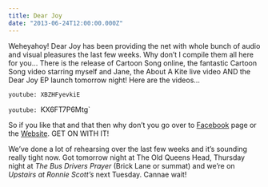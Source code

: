 ```yaml
---
title: Dear Joy
date: "2013-06-24T12:00:00.000Z"
---
```

Weheyahoy! Dear Joy has been providing the net with whole bunch of audio and
visual pleasures the last few weeks. Why don’t I compile them all here for you…
There is the release of Cartoon Song online, the fantastic Cartoon Song video
starring myself and Jane, the About A Kite live video AND the Dear Joy EP launch
tomorrow night! Here are the videos…

`youtube: XBZHFyevkiE`

`youtube: `KX6FT7P6Mtg`

So if you like that and that then why don’t you go over to
[Facebook](https://en-gb.facebook.com/dearjoymusic/) page or the
[Website](http://www.dearjoymusic.com/). GET ON WITH IT!

We’ve done a lot of rehearsing over the last few weeks and it’s sounding really
tight now. Got tomorrow night at The Old Queens Head, Thursday night at *The Bus
Drivers Prayer* (Brick Lane or summat) and we’re on *Upstairs at Ronnie Scott’s*
next Tuesday. Cannae wait!